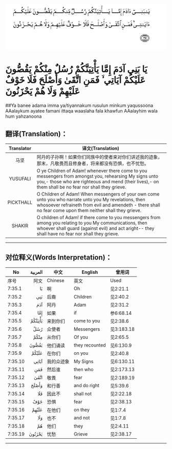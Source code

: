 ![007:035](images/007_035.gif)

# يَا بَنِي آدَمَ إِمَّا يَأْتِيَنَّكُمْ رُسُلٌ مِنْكُمْ يَقُصُّونَ عَلَيْكُمْ آيَاتِي ۙ فَمَنِ اتَّقَىٰ وَأَصْلَحَ فَلَا خَوْفٌ عَلَيْهِمْ وَلَا هُمْ يَحْزَنُونَ  

##Ya banee adama imma ya/tiyannakum rusulun minkum yaqussoona AAalaykum ayatee famani ittaqa waaslaha fala khawfun AAalayhim wala hum yahzanoona 

## 翻译(Translation)：

| Translator | 译文(Translation)                                            |
| :--------: | ------------------------------------------------------------ |
|    马坚    | 阿丹的子孙啊！如果你们同族中的使者来对你们讲述我的迹象，那末，凡敬畏而且修身者，将来都没有恐惧，也不忧愁。 |
|  YUSUFALI  | O ye Children of Adam! whenever there come to you messengers from amongst you, rehearsing My signs unto you,- those who are righteous and mend (their lives),- on them shall be no fear nor shall they grieve. |
| PICKTHALL  | O Children of Adam! When messengers of your own come unto you who narrate unto you My revelations, then whosoever refraineth from evil and amendeth - there shall no fear come upon them neither shall they grieve. |
|   SHAKIR   | O children of Adam! if there come to you messengers from among you relating to you My communications, then whoever shall guard (against evil) and act aright-- they shall have no fear nor shall they grieve. |

---

## 对位释义(Words Interpretation)：

| No   | العربية | 中文    | English | 曾用词 |
| ---- | ------: | ------- | ------- | ------ |
| 序号 |    阿文 | Chinese | 英文    | Used   |
| 7:35.1  | يَا      | 啊         | Oh             | 见2:21.1   |
| 7:35.2  | بَنِي     | 后裔       | Children       | 见2:40.2   |
| 7:35.3  | آدَمَ     | 阿丹       | Adam           | 见2:31.2   |
| 7:35.4  | إِمَّا     | 如果       | if             | 参6:68.14 |
| 7:35.5  | يَأْتِيَنَّكُمْ | 来到你们   | come to you    | 见2:38.6   |
| 7:35.6  | رُسُلٌ     | 众使者     | Messengers     | 见3:183.18 |
| 7:35.7  | مِنْكُمْ    | 从你们     | Of you         | 见2:65.5   |
| 7:35.8  | يَقُصُّونَ   | 他们诵读   | they recounted | 见6:130.9  |
| 7:35.9  | عَلَيْكُمْ   | 在你们     | on you         | 见2:40.8   |
| 7:35.10 | آيَاتِي   | 我的众迹象 | My Signs       | 见6:130.11 |
| 7:35.11 | فَمَنِ     | 然后谁     | then who       | 见2:173.13 |
| 7:35.12 | اتَّقَىٰ    | 敬畏       | fear           | 见2:189.19 |
| 7:35.13 | وَأَصْلَحَ   | 和行善     | and do right   | 见5:39.6   |
| 7:35.14 | فَلَا     | 因此不     | shall not      | 见2:22.18  |
| 7:35.15 | خَوْفٌ     | 恐惧       | fear           | 见2:38.13  |
| 7:35.16 | عَلَيْهِمْ   | 在他们     | on they        | 见1:7.4    |
| 7:35.17 | وَلَا     | 也不       | and not        | 见1:7.8    |
| 7:35.18 | هُمْ      | 他们       | they           | 见2:4.11   |
| 7:35.19 | يَحْزَنُونَ  | 忧愁       | Grieve         | 见2:38.17  |

---